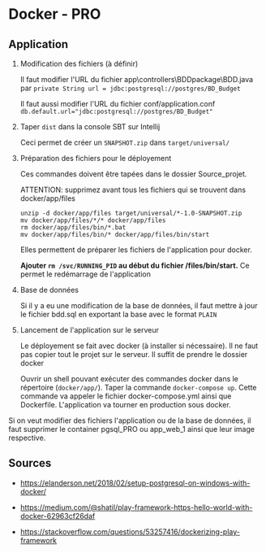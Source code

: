 # Docker - PRO

## Application

1. Modification des fichiers (à définir)

    Il faut modifier l'URL du fichier app\controllers\BDDpackage\BDD.java par ```private String url = jdbc:postgresql://postgres/BD_Budget``` 

    Il faut aussi modifier l'URL du fichier conf/application.conf ```db.default.url="jdbc:postgresql://postgres/BD_Budget"```

2. Taper ```dist``` dans la console SBT sur Intellij

    Ceci permet de créer un ```SNAPSHOT.zip``` dans ```target/universal/```

3. Préparation des fichiers pour le déployement

    Ces commandes doivent être tapées dans le dossier Source_projet. 
    
    ATTENTION: supprimez avant tous les fichiers qui se trouvent dans docker/app/files

    ```
    unzip -d docker/app/files target/universal/*-1.0-SNAPSHOT.zip
    mv docker/app/files/*/* docker/app/files
    rm docker/app/files/bin/*.bat
    mv docker/app/files/bin/* docker/app/files/bin/start
    ```
    
    Elles permettent de préparer les fichiers de l'application pour docker.
    
    **Ajouter ```rm /svc/RUNNING_PID``` au début du fichier /files/bin/start.** Ce permet le redémarrage de l'application
    
4. Base de données

    Si il y a eu une modification de la base de données, il faut mettre à jour le fichier bdd.sql en exportant la base avec le format ```PLAIN``` 

5. Lancement de l'application sur le serveur

    Le déployement se fait avec docker (à installer si nécessaire). Il ne faut pas copier tout le projet sur le serveur. Il suffit de prendre le dossier docker

    Ouvrir un shell pouvant exécuter des commandes docker dans le répertoire (```docker/app/```). Taper la commande ```docker-compose up```. Cette commande va appeler le fichier docker-compose.yml ainsi que Dockerfile. L'application va tourner en production sous docker.
    
Si on veut modifier des fichiers l'application ou de la base de données, il faut supprimer le container pgsql_PRO ou app_web_1 ainsi que leur image respective. 

## Sources

* https://elanderson.net/2018/02/setup-postgresql-on-windows-with-docker/

* https://medium.com/@shatil/play-framework-https-hello-world-with-docker-62963cf26daf

* https://stackoverflow.com/questions/53257416/dockerizing-play-framework
